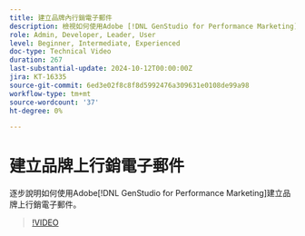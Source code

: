 ```yaml
---
title: 建立品牌內行銷電子郵件
description: 檢視如何使用Adobe [!DNL GenStudio for Performance Marketing]建立品牌上行銷電子郵件的逐步說明。
role: Admin, Developer, Leader, User
level: Beginner, Intermediate, Experienced
doc-type: Technical Video
duration: 267
last-substantial-update: 2024-10-12T00:00:00Z
jira: KT-16335
source-git-commit: 6ed3e02f8c8f8d5992476a309631e0108de99a98
workflow-type: tm+mt
source-wordcount: '37'
ht-degree: 0%

---
```



# 建立品牌上行銷電子郵件

逐步說明如何使用Adobe[!DNL GenStudio for Performance Marketing]建立品牌上行銷電子郵件。

>[!VIDEO](https://video.tv.adobe.com/v/3435056/?learn=on)
